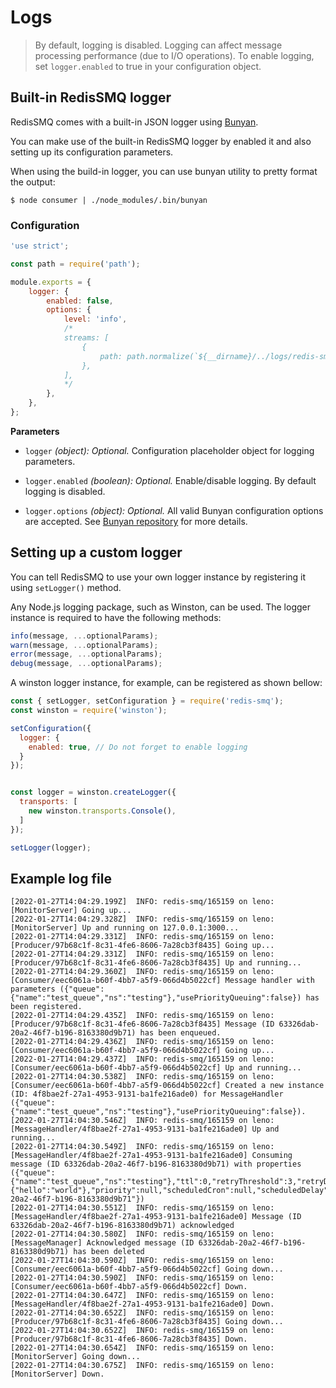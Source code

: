 # Logs

> By default, logging is disabled. Logging can affect message processing performance (due to I/O operations). To enable logging, set `logger.enabled` to true in your configuration object. 

## Built-in RedisSMQ logger

RedisSMQ comes with a built-in JSON logger using [Bunyan](https://github.com/trentm/node-bunyan).

You can make use of the built-in RedisSMQ logger by enabled it and also setting up its configuration parameters. 

When using the build-in logger, you can use bunyan utility to pretty format the output:

```text
$ node consumer | ./node_modules/.bin/bunyan
```

### Configuration

```javascript
'use strict';

const path = require('path');

module.exports = {
    logger: {
        enabled: false,
        options: {
            level: 'info',
            /*
            streams: [
                {
                    path: path.normalize(`${__dirname}/../logs/redis-smq.log`)
                },
            ],
            */
        },
    },
};
```

**Parameters**

- `logger` *(object): Optional.* Configuration placeholder object for logging parameters.

- `logger.enabled` *(boolean): Optional.* Enable/disable logging. By default logging is disabled.

- `logger.options` *(object): Optional.* All valid Bunyan configuration options are accepted. See [Bunyan repository](https://github.com/trentm/node-bunyan) for more details.

## Setting up a custom logger

You can tell RedisSMQ to use your own logger instance by registering it using `setLogger()` method.

Any Node.js logging package, such as Winston, can be used. The logger instance is required to have the following methods:

```javascript
info(message, ...optionalParams);
warn(message, ...optionalParams);
error(message, ...optionalParams);
debug(message, ...optionalParams);
```

A winston logger instance, for example, can be registered as shown bellow:

```javascript
const { setLogger, setConfiguration } = require('redis-smq');
const winston = require('winston');

setConfiguration({
  logger: {
    enabled: true, // Do not forget to enable logging
  }
});


const logger = winston.createLogger({
  transports: [
    new winston.transports.Console(),
  ]
});

setLogger(logger);
```
## Example log file

```text
[2022-01-27T14:04:29.199Z]  INFO: redis-smq/165159 on leno: [MonitorServer] Going up...
[2022-01-27T14:04:29.328Z]  INFO: redis-smq/165159 on leno: [MonitorServer] Up and running on 127.0.0.1:3000...
[2022-01-27T14:04:29.331Z]  INFO: redis-smq/165159 on leno: [Producer/97b68c1f-8c31-4fe6-8606-7a28cb3f8435] Going up...
[2022-01-27T14:04:29.331Z]  INFO: redis-smq/165159 on leno: [Producer/97b68c1f-8c31-4fe6-8606-7a28cb3f8435] Up and running...
[2022-01-27T14:04:29.360Z]  INFO: redis-smq/165159 on leno: [Consumer/eec6061a-b60f-4bb7-a5f9-066d4b5022cf] Message handler with parameters ({"queue":{"name":"test_queue","ns":"testing"},"usePriorityQueuing":false}) has been registered.
[2022-01-27T14:04:29.435Z]  INFO: redis-smq/165159 on leno: [Producer/97b68c1f-8c31-4fe6-8606-7a28cb3f8435] Message (ID 63326dab-20a2-46f7-b196-8163380d9b71) has been enqueued.
[2022-01-27T14:04:29.436Z]  INFO: redis-smq/165159 on leno: [Consumer/eec6061a-b60f-4bb7-a5f9-066d4b5022cf] Going up...
[2022-01-27T14:04:29.437Z]  INFO: redis-smq/165159 on leno: [Consumer/eec6061a-b60f-4bb7-a5f9-066d4b5022cf] Up and running...
[2022-01-27T14:04:30.538Z]  INFO: redis-smq/165159 on leno: [Consumer/eec6061a-b60f-4bb7-a5f9-066d4b5022cf] Created a new instance (ID: 4f8bae2f-27a1-4953-9131-ba1fe216ade0) for MessageHandler ({"queue":{"name":"test_queue","ns":"testing"},"usePriorityQueuing":false}).
[2022-01-27T14:04:30.546Z]  INFO: redis-smq/165159 on leno: [MessageHandler/4f8bae2f-27a1-4953-9131-ba1fe216ade0] Up and running...
[2022-01-27T14:04:30.549Z]  INFO: redis-smq/165159 on leno: [MessageHandler/4f8bae2f-27a1-4953-9131-ba1fe216ade0] Consuming message (ID 63326dab-20a2-46f7-b196-8163380d9b71) with properties ({"queue":{"name":"test_queue","ns":"testing"},"ttl":0,"retryThreshold":3,"retryDelay":0,"consumeTimeout":0,"body":{"hello":"world"},"priority":null,"scheduledCron":null,"scheduledDelay":null,"scheduledPeriod":null,"scheduledRepeat":0,"publishedAt":1643292269426,"scheduledAt":null,"scheduledCronFired":false,"attempts":0,"scheduledRepeatCount":0,"delayed":false,"expired":false,"createdAt":1643292269362,"uuid":"63326dab-20a2-46f7-b196-8163380d9b71"})
[2022-01-27T14:04:30.551Z]  INFO: redis-smq/165159 on leno: [MessageHandler/4f8bae2f-27a1-4953-9131-ba1fe216ade0] Message (ID 63326dab-20a2-46f7-b196-8163380d9b71) acknowledged
[2022-01-27T14:04:30.580Z]  INFO: redis-smq/165159 on leno: [MessageManager] Acknowledged message (ID 63326dab-20a2-46f7-b196-8163380d9b71) has been deleted
[2022-01-27T14:04:30.590Z]  INFO: redis-smq/165159 on leno: [Consumer/eec6061a-b60f-4bb7-a5f9-066d4b5022cf] Going down...
[2022-01-27T14:04:30.590Z]  INFO: redis-smq/165159 on leno: [Consumer/eec6061a-b60f-4bb7-a5f9-066d4b5022cf] Down.
[2022-01-27T14:04:30.647Z]  INFO: redis-smq/165159 on leno: [MessageHandler/4f8bae2f-27a1-4953-9131-ba1fe216ade0] Down.
[2022-01-27T14:04:30.652Z]  INFO: redis-smq/165159 on leno: [Producer/97b68c1f-8c31-4fe6-8606-7a28cb3f8435] Going down...
[2022-01-27T14:04:30.652Z]  INFO: redis-smq/165159 on leno: [Producer/97b68c1f-8c31-4fe6-8606-7a28cb3f8435] Down.
[2022-01-27T14:04:30.654Z]  INFO: redis-smq/165159 on leno: [MonitorServer] Going down...
[2022-01-27T14:04:30.675Z]  INFO: redis-smq/165159 on leno: [MonitorServer] Down.

```

